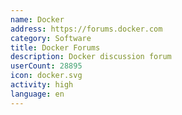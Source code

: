 ```yaml
---
name: Docker
address: https://forums.docker.com
category: Software
title: Docker Forums
description: Docker discussion forum
userCount: 28895
icon: docker.svg
activity: high
language: en
---
```

